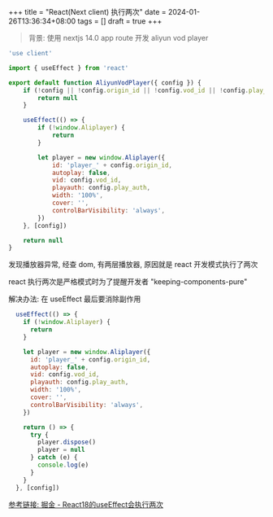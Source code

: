 +++
title = "React(Next client) 执行两次"
date = 2024-01-26T13:36:34+08:00
tags = []
draft = true
+++

> 背景: 使用 nextjs 14.0 app route 开发 aliyun vod player 
```jsx
'use client'

import { useEffect } from 'react'

export default function AliyunVodPlayer({ config }) {
    if (!config || !config.origin_id || !config.vod_id || !config.play_auth) {
        return null
    }

    useEffect(() => {
        if (!window.Aliplayer) {
            return
        }

        let player = new window.Aliplayer({
            id: 'player_' + config.origin_id,
            autoplay: false,
            vid: config.vod_id,
            playauth: config.play_auth,
            width: '100%',
            cover: '',
            controlBarVisibility: 'always',
        })
    }, [config])

    return null
}
```

发现播放器异常, 经查 dom, 有两层播放器, 原因就是 react 开发模式执行了两次

react 执行两次是严格模式时为了提醒开发者 "keeping-components-pure"

解决办法: 在 useEffect 最后要消除副作用

```jsx
  useEffect(() => {
    if (!window.Aliplayer) {
      return
    }

    let player = new window.Aliplayer({
      id: 'player_' + config.origin_id,
      autoplay: false,
      vid: config.vod_id,
      playauth: config.play_auth,
      width: '100%',
      cover: '',
      controlBarVisibility: 'always',
    })

    return () => {
      try {
        player.dispose()
        player = null
      } catch (e) {
        console.log(e)
      }
    }
  }, [config])
```

[参考链接: 掘金 - React18的useEffect会执行两次 ](https://juejin.cn/post/7137654077743169573)
